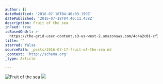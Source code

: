 ```yaml
---
author: []
dateModified: '2016-07-18T04:40:03.159Z'
datePublished: '2016-07-18T04:40:11.438Z'
description: Fruit of the sea
inFeed: true
isBasedOnUrl: >-
  https://the-grid-user-content.s3-us-west-2.amazonaws.com/4c4a2c01-cf32-4586-b4b2-d9017a722782.jpg
title: ''
starred: false
sourcePath: _posts/2016-07-17-fruit-of-the-sea.md
_context: 'http://schema.org'
_type: Article

---
```

![Fruit of the sea](https://imgflo.herokuapp.com/graph/vahj1ThiexotieMo/de11431366a80f6c631b31e79165c1a8/croprotate.jpg?cropheight=1211&cropwidth=1092&degrees=0&input=https://the-grid-user-content.s3-us-west-2.amazonaws.com/4c4a2c01-cf32-4586-b4b2-d9017a722782.jpg&x=0&y=0)
![](https://the-grid-user-content.s3-us-west-2.amazonaws.com/ddc1156d-645e-4d4c-a689-30e3458124ec.jpg)